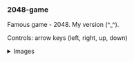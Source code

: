 ### 2048-game
Famous game - 2048. My version (^_^). 

Controls: arrow keys (left, right, up, down)

<details>
  <summary>Images</summary>
  
![alt text](https://i.imgur.com/qkjFYLK.png)

![alt text](https://i.imgur.com/yJeEyXd.png)

![alt text](https://i.imgur.com/QSIEPd9.png)
  
</details>
